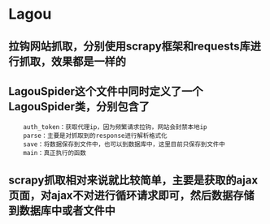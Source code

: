 # Lagou

## 拉钩网站抓取，分别使用scrapy框架和requests库进行抓取，效果都是一样的   

## LagouSpider这个文件中同时定义了一个LagouSpider类，分别包含了
```    
	auth_token：获取代理ip，因为频繁请求拉钩，网站会封禁本地ip   
	parse：主要是对抓取到的response进行解析格式化  
	save：将数据保存到文件中，也可以到数据库中，这里目前只保存到文件中   
	main：真正执行的函数   
```
## scrapy抓取相对来说就比较简单，主要是获取的ajax页面，对ajax不对进行循环请求即可，然后数据存储到数据库中或者文件中   